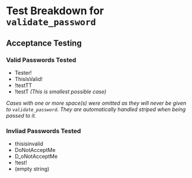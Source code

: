 # Test Breakdown for `validate_password`

## Acceptance Testing

### Valid Passwords Tested
* Tester!
* ThisIsValid!
* !testTT
* !testT                    *(This is smallest possible case)*

*Cases with one or more space(s) were omitted as they will never be given to `validate_password`. They are automatically handled striped when being passed to it.*

### Invliad Passwords Tested
* thisisinvalid
* DoNotAcceptMe
* D_oNotAcceptMe
* !test!
* (empty string)
